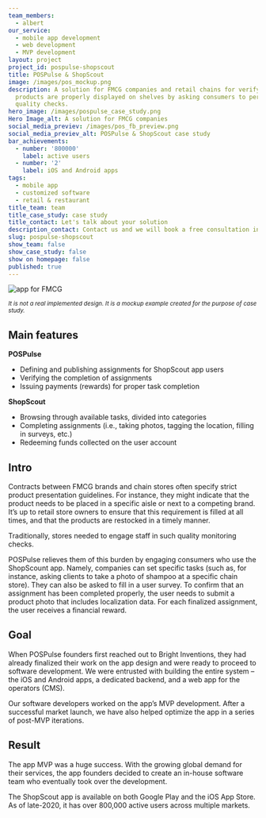 ```yaml
---
team_members:
  - albert
our_service:
  - mobile app development
  - web development
  - MVP development
layout: project
project_id: pospulse-shopscout
title: POSPulse & ShopScout
image: /images/pos_mockup.png
description: A solution for FMCG companies and retail chains for verifying if
  products are properly displayed on shelves by asking consumers to perform paid
  quality checks.
hero_image: /images/pospulse_case_study.png
Hero Image_alt: A solution for FMCG companies
social_media_previev: /images/pos_fb_preview.png
social_media_previev_alt: POSPulse & ShopScout case study
bar_achievements:
  - number: '800000'
    label: active users
  - number: '2'
    label: iOS and Android apps
tags:
  - mobile app
  - customized software
  - retail & restaurant
title_team: team
title_case_study: case study
title_contact: Let's talk about your solution
description_contact: Contact us and we will book a free consultation in 48 hours.
slug: pospulse-shopscout
show_team: false
show_case_study: false
show on homepage: false
published: true
---
```

![app for FMCG](/images/pos_2_mockup.png)

<sub>*It is not a real implemented design. It is a mockup example created for the purpose of case study.*</sub>

## Main features

**POSPulse**

* Defining and publishing assignments for ShopScout app users
* Verifying the completion of assignments
* Issuing payments (rewards) for proper task completion

**ShopScout**

* Browsing through available tasks, divided into categories
* Completing assignments (i.e., taking photos, tagging the location, filling in surveys, etc.)
* Redeeming funds collected on the user account 

## Intro

Contracts between FMCG brands and chain stores often specify strict product presentation guidelines. For instance, they might indicate that the product needs to be placed in a specific aisle or next to a competing brand. It’s up to retail store owners to ensure that this requirement is filled at all times, and that the products are restocked in a timely manner. 

Traditionally, stores needed to engage staff in such quality monitoring checks.

POSPulse relieves them of this burden by engaging consumers who use the ShopScount app. Namely, companies can set specific tasks (such as, for instance, asking clients to take a photo of shampoo at a specific chain store). They can also be asked to fill in a user survey. To confirm that an assignment has been completed properly, the user needs to submit a product photo that includes localization data. For each finalized assignment, the user receives a financial reward.

## Goal

When POSPulse founders first reached out to Bright Inventions, they had already finalized their work on the app design and were ready to proceed to software development. We were entrusted with building the entire system – the iOS and Android apps, a dedicated backend, and a web app for the operators (CMS). 

Our software developers worked on the app’s MVP development. After a successful market launch, we have also helped optimize the app in a series of post-MVP iterations.

## Result

The app MVP was a huge success. With the growing global demand for their services, the app founders decided to create an in-house software team who eventually took over the development. 

The ShopScout app is available on both Google Play and the iOS App Store. As of late-2020, it has over 800,000 active users across multiple markets.
